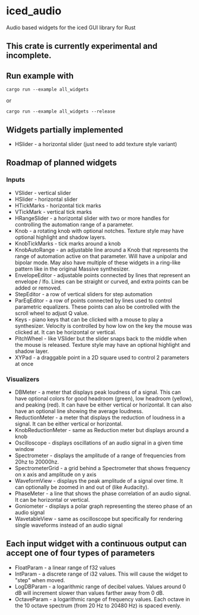 # iced_audio
Audio based widgets for the iced GUI library for Rust

## This crate is currently experimental and incomplete.

## Run example with

```
cargo run --example all_widgets
```

or

```
cargo run --example all_widgets --release
```

## Widgets partially implemented
* HSlider - a horizontal slider (just need to add texture style variant)

## Roadmap of planned widgets
### Inputs

* VSlider - vertical slider
* HSlider - horizontal slider
* HTickMarks - horizontal tick marks
* VTickMark - vertical tick marks
* HRangeSlider - a horizontal slider with two or more handles for controlling the automation range of a parameter.
* Knob - a rotating knob with optional notches. Texture style may have optional highlight and shadow layers.
* KnobTickMarks - tick marks around a knob
* KnobAutoRange - an adjustable line around a Knob that represents the range of automation active on that parameter. Will have a unipolar and bipolar mode. May also have multiple of these widgets in a ring-like pattern like in the original Massive synthesizer.
* EnvelopeEditor - adjustable points connected by lines that represent an envelope / lfo. Lines can be straight or curved, and extra points can be added or removed.
* StepEditor - a row of vertical sliders for step automation
* ParEqEditor - a row of points connected by lines used to control parametric equalizers. These points can also be controlled with the scroll wheel to adjust Q value.
* Keys - piano keys that can be clicked with a mouse to play a synthesizer. Velocity is controlled by how low on the key the mouse was clicked at. It can be horizontal or vertical.
* PitchWheel - like VSlider but the slider snaps back to the middle when the mouse is released. Texture style may have an optional highlight and shadow layer.
* XYPad - a draggable point in a 2D square used to control 2 parameters at once

### Visualizers

* DBMeter - a meter that displays peak loudness of a signal. This can have optional colors for good headroom (green), low headroom (yellow), and peaking (red). It can have be either vertical or horizontal. It can also have an optional line showing the average loudness.
* ReductionMeter - a meter that displays the reduction of loudness in a signal. It can be either vertical or horizontal.
* KnobReductionMeter - same as Reduction meter but displays around a knob
* Oscilloscope - displays oscillations of an audio signal in a given time window
* Spectrometer - displays the amplitude of a range of frequencies from 20hz to 20000hz.
* SpectrometerGrid - a grid behind a Spectrometer that shows frequency on x axis and amplitude on y axis
* WaveformView - displays the peak amplitude of a signal over time. It can optionally be zoomed in and out of (like Audacity).
* PhaseMeter - a line that shows the phase correlation of an audio signal. It can be horizontal or vertical.
* Goniometer - displays a polar graph representing the stereo phase of an audio signal
* WavetableView - same as oscilloscope but specifically for rendering single waveforms instead of an audio signal


## Each input widget with a continuous output can accept one of four types of parameters
* FloatParam - a linear range of f32 values
* IntParam - a discrete range of i32 values. This will cause the widget to "step" when moved.
* LogDBParam - a logarithmic range of decibel values. Values around 0 dB will increment slower than values farther away from 0 dB.
* OctaveParam - a logarithmic range of frequency values. Each octave in the 10 octave spectrum (from 20 Hz to 20480 Hz) is spaced evenly.